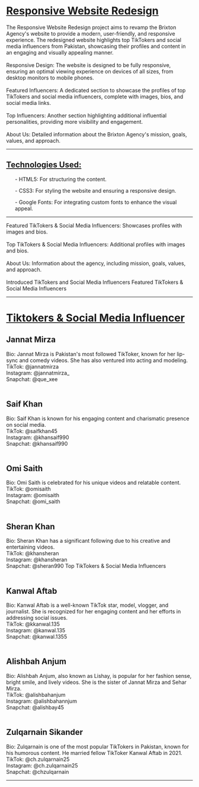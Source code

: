 <h1><u><b>Responsive Website Redesign</b></u></h1>
The Responsive Website Redesign project aims to revamp the Brixton Agency's website to provide a modern, user-friendly, and responsive experience. The redesigned website highlights top TikTokers and social media influencers from Pakistan, showcasing their profiles and content in an engaging and visually appealing manner.
<br><br>
Responsive Design: The website is designed to be fully responsive, ensuring an optimal viewing experience on devices of all sizes, from desktop monitors to mobile phones.
<br><br>
Featured Influencers: A dedicated section to showcase the profiles of top TikTokers and social media influencers, complete with images, bios, and social media links.
<br><br>
Top Influencers: Another section highlighting additional influential personalities, providing more visibility and engagement.
<br><br>
About Us: Detailed information about the Brixton Agency's mission, goals, values, and approach.
<br>
<hr>
<u><b><h2>Technologies Used:</h2></b></u>
<ul>- HTML5: For structuring the content.</ul>
<ul>- CSS3: For styling the website and ensuring a responsive design.</ul>
<ul>- Google Fonts: For integrating custom fonts to enhance the visual appeal.</ul>
<hr>
Featured TikTokers & Social Media Influencers: Showcases profiles with images and bios.
<br><br>
Top TikTokers & Social Media Influencers: Additional profiles with images and bios.
<br><br>
About Us: Information about the agency, including mission, goals, values, and approach.
<br><br>
Introduced TikTokers and Social Media Influencers
Featured TikTokers & Social Media Influencers
<hr>
<h1><b><u>Tiktokers & Social Media Influencer</u></b></h1>
<h2>Jannat Mirza</h2>
Bio: Jannat Mirza is Pakistan's most followed TikToker, known for her lip-sync and comedy videos. She has also ventured into acting and modeling.
<br>
TikTok: @jannatmirza
<br>
Instagram: @jannatmirza_
<br>
Snapchat: @que_xee
<br><br>
<h2>Saif Khan</h2>
Bio: Saif Khan is known for his engaging content and charismatic presence on social media.
<br>
TikTok: @saifkhan45
<br>
Instagram: @khansaif990
<br>
Snapchat: @khansaif990
<br><br>
<h2>Omi Saith</h2>
Bio: Omi Saith is celebrated for his unique videos and relatable content.
<br>
TikTok: @omisaith
<br>
Instagram: @omisaith
<br>
Snapchat: @omi_saith
<br><br>
<h2>Sheran Khan</h2>
Bio: Sheran Khan has a significant following due to his creative and entertaining videos.
<br>
TikTok: @khansheran
<br>
Instagram: @khansheran
<br>
Snapchat: @sheran990
Top TikTokers & Social Media Influencers
<br><br>
<h2>Kanwal Aftab</h2>
Bio: Kanwal Aftab is a well-known TikTok star, model, vlogger, and journalist. She is recognized for her engaging content and her efforts in addressing social issues.
<br>
TikTok: @kkanwal.135
<br>
Instagram: @kanwal.135
<br>
Snapchat: @kanwal.1355
<br><br>
<h2>Alishbah Anjum</h2>
Bio: Alishbah Anjum, also known as Lishay, is popular for her fashion sense, bright smile, and lively videos. She is the sister of Jannat Mirza and Sehar Mirza.
<br>
TikTok: @alishbahanjum
<br>
Instagram: @alishbahannjum
<br>
Snapchat: @alishbay45
<br><br>
<h2>Zulqarnain Sikander</h2>
Bio: Zulqarnain is one of the most popular TikTokers in Pakistan, known for his humorous content. He married fellow TikToker Kanwal Aftab in 2021.
<br>
TikTok: @ch.zulqarnain25
<br>
Instagram: @ch.zulqarnain25
<br>
Snapchat: @chzulqarnain
<hr>
